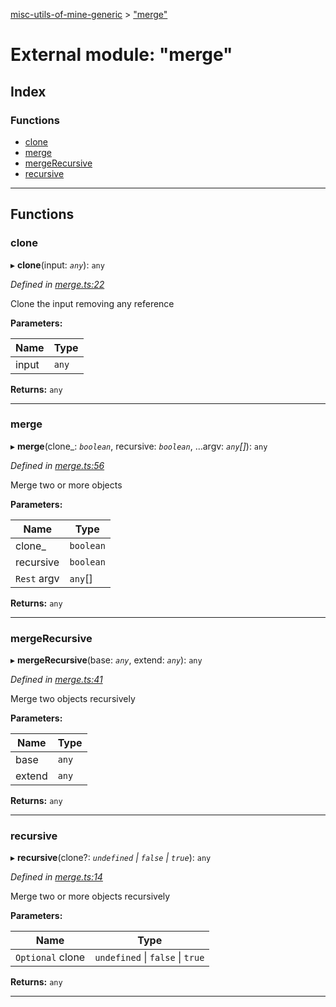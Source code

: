 [misc-utils-of-mine-generic](../README.md) > ["merge"](../modules/_merge_.md)

# External module: "merge"

## Index

### Functions

* [clone](_merge_.md#clone)
* [merge](_merge_.md#merge)
* [mergeRecursive](_merge_.md#mergerecursive)
* [recursive](_merge_.md#recursive)

---

## Functions

<a id="clone"></a>

###  clone

▸ **clone**(input: *`any`*): `any`

*Defined in [merge.ts:22](https://github.com/cancerberoSgx/misc-utils-of-mine/blob/ec47efe/misc-utils-of-mine-generic/src/merge.ts#L22)*

Clone the input removing any reference

**Parameters:**

| Name | Type |
| ------ | ------ |
| input | `any` |

**Returns:** `any`

___
<a id="merge"></a>

###  merge

▸ **merge**(clone_: *`boolean`*, recursive: *`boolean`*, ...argv: *`any`[]*): `any`

*Defined in [merge.ts:56](https://github.com/cancerberoSgx/misc-utils-of-mine/blob/ec47efe/misc-utils-of-mine-generic/src/merge.ts#L56)*

Merge two or more objects

**Parameters:**

| Name | Type |
| ------ | ------ |
| clone_ | `boolean` |
| recursive | `boolean` |
| `Rest` argv | `any`[] |

**Returns:** `any`

___
<a id="mergerecursive"></a>

###  mergeRecursive

▸ **mergeRecursive**(base: *`any`*, extend: *`any`*): `any`

*Defined in [merge.ts:41](https://github.com/cancerberoSgx/misc-utils-of-mine/blob/ec47efe/misc-utils-of-mine-generic/src/merge.ts#L41)*

Merge two objects recursively

**Parameters:**

| Name | Type |
| ------ | ------ |
| base | `any` |
| extend | `any` |

**Returns:** `any`

___
<a id="recursive"></a>

###  recursive

▸ **recursive**(clone?: *`undefined` \| `false` \| `true`*): `any`

*Defined in [merge.ts:14](https://github.com/cancerberoSgx/misc-utils-of-mine/blob/ec47efe/misc-utils-of-mine-generic/src/merge.ts#L14)*

Merge two or more objects recursively

**Parameters:**

| Name | Type |
| ------ | ------ |
| `Optional` clone | `undefined` \| `false` \| `true` |

**Returns:** `any`

___

